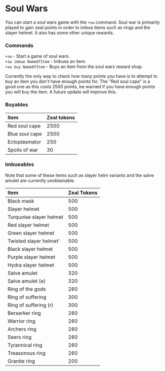 # Soul Wars

You can start a soul wars game with the `+sw` command. Soul war is primarily played to gain zeal points in order to imbue items such as rings and the slayer helmet. It also has some other unique rewards.

### Commands

`+sw` - Start a game of soul wars.  
`+sw imbue NameOfItem` - Imbues an item.  
`+sw buy NameOfItem` - Buys an item from the soul wars reward shop.

Currently the only way to check how many points you have is to attempt to buy an item you don't have enough points for. The "Red soul cape" is a good one as this costs 2500 points, be warned if you have enough points you will buy the item. A future update will improve this.

### Buyables

| Item | Zeal tokens |
| :--- | :--- |
| Red soul cape | 2500 |
| Blue soul cape | 2500 |
| Ectoplasmator | 250 |
| Spoils of war | 30 |

### Imbueables

Note that some of these items such as slayer helm variants and the salve amulet are currently unobtainable.

| Item | Zeal Tokens |
| :--- | :--- |
| Black mask | 500 |
| Slayer helmet | 500 |
| Turquoise slayer helmet | 500 |
| Red slayer helmet | 500 |
| Green slayer helmet | 500 |
| Twisted slayer helmet' | 500 |
| Black slayer helmet | 500 |
| Purple slayer helmet | 500 |
| Hydra slayer helmet | 500 |
| Salve amulet | 320 |
| Salve amulet \(e\) | 320 |
| Ring of the gods | 260 |
| Ring of suffering | 300 |
| Ring of suffering \(r\) | 300 |
| Berserker ring | 260 |
| Warrior ring | 260 |
| Archers ring | 260 |
| Seers ring | 260 |
| Tyrannical ring | 260 |
| Treasonous ring | 260 |
| Granite ring | 200 |

